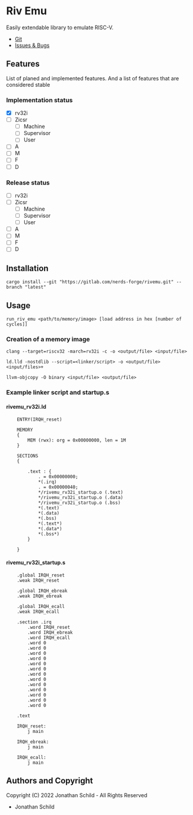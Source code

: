 # Riv Emu

Easily extendable library to emulate RISC-V.

- [Git](https://gitlab.com/nerds-forge/rivemu)
- [Issues & Bugs](https://gitlab.com/nerds-forge/rivemu/-/issues/new)

## Features
List of planed and implemented features. And a list of features that are considered stable

### Implementation status

 - [x] rv32i
 - [ ] Zicsr
     - [ ] Machine
     - [ ] Supervisor
     - [ ] User
 - [ ] A
 - [ ] M
 - [ ] F
 - [ ] D

### Release status

 - [ ] rv32i
 - [ ] Zicsr
     - [ ] Machine
     - [ ] Supervisor
     - [ ] User
 - [ ] A
 - [ ] M
 - [ ] F
 - [ ] D

## Installation

    cargo install --git "https://gitlab.com/nerds-forge/rivemu.git" --branch "latest"

## Usage

    run_riv_emu <path/to/memory/image> [load address in hex [number of cycles]]

### Creation of a memory image

    clang --target=riscv32 -march=rv32i -c -o <output/file> <input/file>

    ld.lld -nostdlib --script=<linker/script> -o <output/file> <input/files>+

    llvm-objcopy -O binary <input/file> <output/file>

### Example linker script and startup.s

#### rivemu_rv32i.ld

```
    ENTRY(IRQH_reset)

    MEMORY
    {
        MEM (rwx): org = 0x00000000, len = 1M
    }

    SECTIONS
    {  

        .text : {
            . = 0x00000000;
            *(.irq)
            . = 0x00000040;
            */rivemu_rv32i_startup.o (.text)
            */rivemu_rv32i_startup.o (.data)
            */rivemu_rv32i_startup.o (.bss)
            *(.text)
            *(.data)
            *(.bss)
            *(.text*)
            *(.data*)
            *(.bss*)
        }

    }
```

#### rivemu_rv32i_startup.s

```
    .global IRQH_reset
    .weak IRQH_reset

    .global IRQH_ebreak
    .weak IRQH_ebreak

    .global IRQH_ecall
    .weak IRQH_ecall

    .section .irq
        .word IRQH_reset
        .word IRQH_ebreak
        .word IRQH_ecall
        .word 0
        .word 0
        .word 0
        .word 0
        .word 0
        .word 0
        .word 0
        .word 0
        .word 0
        .word 0
        .word 0
        .word 0
        .word 0

    .text

    IRQH_reset:
        j main

    IRQH_ebreak:
        j main

    IRQH_ecall:
        j main
``` 

## Authors and Copyright
Copyright (C) 2022 Jonathan Schild - All Rights Reserved

 - Jonathan Schild
